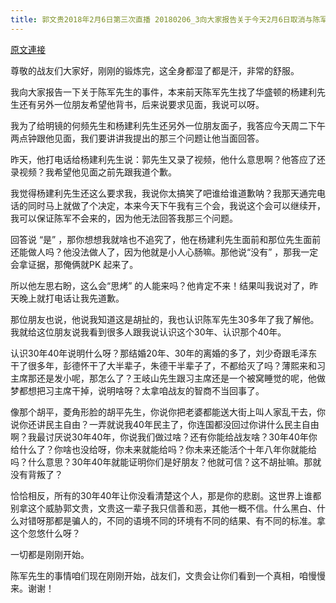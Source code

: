 ```yaml
---
title: 郭文贵2018年2月6日第三次直播 20180206_3向大家报告关于今天2月6日取消与陈军先生见面的过程！
---
```


[原文連接](https://gnews.org/ThreadView/53484050)

尊敬的战友们大家好，刚刚的锻炼完，这全身都湿了都是汗，非常的舒服。


我向大家报告一下关于陈军先生的事件，本来前天陈军先生找了华盛顿的杨建利先生还有另外一位朋友希望他背书，后来说要求见面，我说可以呀。


我为了给明镜的何频先生和杨建利先生还另外一位朋友面子，我答应今天周二下午两点钟跟他见面，我们要讲讲我提出的那三个问题让他当面回答。


昨天，他打电话给杨建利先生说：郭先生又录了视频，他什么意思啊？他答应了还录视频？我希望他见面之前先跟我道个歉。


我觉得杨建利先生还这么要求我，我说你太搞笑了吧谁给谁道歉呐？我那天通完电话的同时马上就做了个决定，本来今天下午我有三个会，我说这个会可以继续开，我可以保证陈军不会来的，因为他无法回答我那三个问题。


回答说 “是” ，那你想想我就啥也不追究了，他在杨建利先生面前和那位先生面前还能做人吗？他没法做人了，因为他就是小人心肠嘛。那他说“没有” ，那我一定会拿证据，那俺俩就PK 起来了。


所以他左思右盼，这么会“思烤” 的人能来吗？他肯定不来！结果叫我说对了，昨天晚上就打电话让我先道歉。


那位朋友也说，他说我知道这是胡扯的，我也认识陈军先生30多年了我了解他。我就给这位朋友说我看到很多人跟我说认识这个30年、认识那个40年。


认识30年40年说明什么呀？那结婚20年、30年的离婚的多了，刘少奇跟毛泽东干了很多年，彭德怀干了大半辈子，朱德干半辈子了，不都给灭了吗？薄熙来和习主席那还是发小呢，那怎么了？王岐山先生跟习主席还是一个被窝睡觉的呢，他做梦都想把习主席干掉，说明啥呀？太拿咱战友的智商不当回事了。


像那个胡平，菱角形脸的胡平先生，你说你把老婆都能送大街上叫人家乱干去，你说你还讲民主自由？一弄就说我40年民主了，你连国都没回过你讲什么民主自由啊？我最讨厌说30年40年，你说我们做过啥？还有你能给战友啥？30年40年你给什么了？你啥也没给呀，你未来就能给吗？你未来还能活个十年八年你就能给吗？什么意思？30年40年就能证明你们是好朋友？他就可信？这不胡扯嘛。那就没有背叛了？


恰恰相反，所有的30年40年让你没看清楚这个人，那是你的悲剧。这世界上谁都别拿这个威胁郭文贵，文贵这一辈子我只信善和恶，其他一概不信。什么黑白、什么对错呀那都是骗人的，不同的语境不同的环境有不同的结果、有不同的标准。拿这个忽悠什么呀？


一切都是刚刚开始。


陈军先生的事情咱们现在刚刚开始，战友们，文贵会让你们看到一个真相，咱慢慢来。谢谢！

